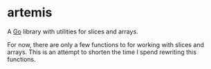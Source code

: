 # artemis

A [Go](http://golang.org) library with utilities for slices and arrays.

For now, there are only a few functions to for working with slices and arrays. This is an attempt to shorten the time I spend rewriting this functions.

